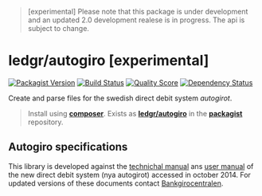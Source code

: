 > [experimental] Please note that this package is under development and an updated
> 2.0 development realese is in progress. The api is subject to change.


# ledgr/autogiro [experimental]

[![Packagist Version](https://img.shields.io/packagist/v/ledgr/autogiro.svg?style=flat-square)](https://packagist.org/packages/ledgr/autogiro)
[![Build Status](https://img.shields.io/travis/ledgr/autogiro/master.svg?style=flat-square)](https://travis-ci.org/ledgr/autogiro)
[![Quality Score](https://img.shields.io/scrutinizer/g/ledgr/autogiro.svg?style=flat-square)](https://scrutinizer-ci.com/g/ledgr/autogiro)
[![Dependency Status](https://img.shields.io/gemnasium/ledgr/autogiro.svg?style=flat-square)](https://gemnasium.com/ledgr/autogiro)

Create and parse files for the swedish direct debit system *autogirot*.

> Install using **[composer](http://getcomposer.org/)**. Exists as
> **[ledgr/autogiro](https://packagist.org/packages/ledgr/autogiro)**
> in the **[packagist](https://packagist.org/)** repository.

Autogiro specifications
-----------------------
This library is developed against the [technichal manual](/docs/BG9018.pdf) ans
[user manual](/docs/BG9019.pdf) of the new direct debit system (nya autogirot)
accessed in october 2014. For updated versions of these documents contact
[Bankgirocentralen](http://bgc.se).
